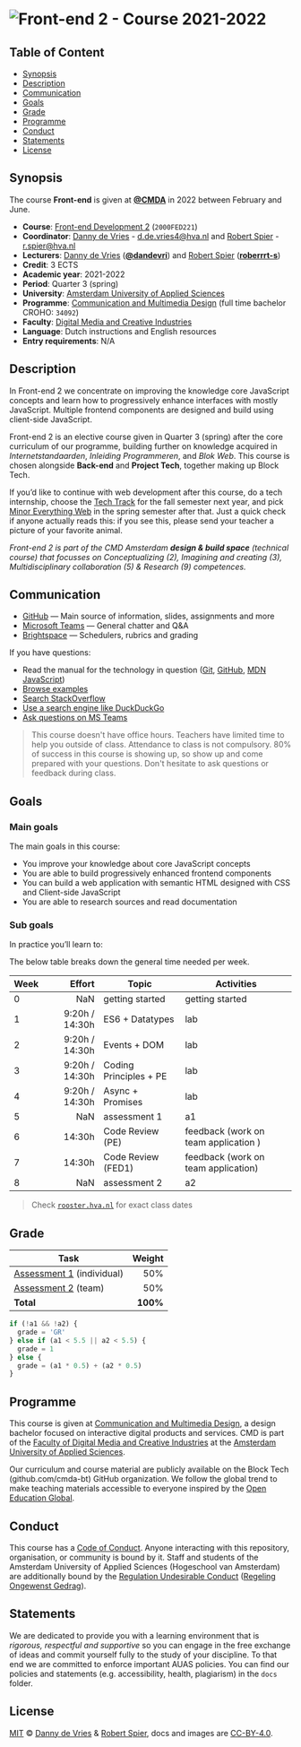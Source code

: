  # ![Front-end 2 - Course 2021-2022][banner]

## Table of Content

*   [Synopsis](#synopsis)
*   [Description](#description)
*   [Communication](#communication)
*   [Goals](#goals)
*   [Grade](#grade)
*   [Programme](#programme)
*   [Conduct](#conduct)
*   [Statements](#statements)
*   [License](#license)

## Synopsis

The course **Front-end** is given at [**@CMDA**][cmda] in 2022 between February and June.

*   **Course**: [Front-end Development 2][course] (`2000FED221`)
*   **Coordinator**: [Danny de Vries][dangit] - d.de.vries4@hva.nl and [Robert Spier][robgit] - r.spier@hva.nl
*   **Lecturers**:
    [Danny de Vries][dangit] ([**@dandevri**][danweb]) and [Robert Spier][robgit] ([**roberrrt-s**][robgit])
*   **Credit**: 3 ECTS
*   **Academic year**: 2021-2022
*   **Period**: Quarter 3 (spring)
*   **University**: [Amsterdam University of Applied Sciences][university]
*   **Programme**: [Communication and Multimedia Design][cmd] (full time bachelor CROHO: `34092`)
*   **Faculty**: [Digital Media and Creative Industries][faculty]
*   **Language**: Dutch instructions and English resources
*   **Entry requirements**: N/A

## Description
In Front-end 2 we concentrate on improving the knowledge core JavaScript concepts and learn how to progressively enhance interfaces with mostly JavaScript. Multiple frontend components are designed and build using client-side JavaScript.

Front-end 2 is an elective course given in Quarter 3 (spring) after the core curriculum of our programme, building further on knowledge acquired in *Internetstandaarden*, *Inleiding Programmeren*, and *Blok Web*. This course is chosen alongside **Back-end** and **Project Tech**, together making up Block Tech.

If you’d like to continue with web development after this course, do a tech internship, choose the [Tech Track][track] for the fall semester next year, and pick [Minor Everything Web][minor] in the spring semester after that. Just a quick check if anyone actually reads this: if you see this, please send your teacher a picture of your favorite animal.

_Front-end 2 is part of the  CMD Amsterdam **design & build space** (technical course) that focusses on   Conceptualizing (2), Imagining and creating (3), Multidisciplinary collaboration (5) & Research (9) competences._

## Communication

*   [GitHub][gh] — Main source of information, slides, assignments and more
*   [Microsoft Teams][teams] — General chatter and Q&A
*   [Brightspace][brightspace] — Schedulers, rubrics and grading


If you have questions:

*   Read the manual for the technology in question
    ([Git](https://git-scm.com/docs),
    [GitHub](https://guides.github.com),
    [MDN JavaScript](https://developer.mozilla.org/en-US/docs/Web/JavaScript/Guide))
*   [Browse examples][examples]
*   [Search StackOverflow][stackoverflow]
*   [Use a search engine like DuckDuckGo][duckduckgo]
*   [Ask questions on MS Teams][teams]

> This course doesn't have office hours. Teachers have limited time to help you outside of class. Attendance to class is not compulsory. 80% of success in this course is showing up, so show up and come prepared with your questions. Don't hesitate to ask questions or feedback during class.

## Goals

### Main goals

The main goals in this course:

* You improve your knowledge about core JavaScript concepts
* You are able to build progressively enhanced frontend components
* You can build a web application with semantic HTML designed with CSS and Client-side JavaScript
* You are able to research sources and read documentation


### Sub goals

In practice you’ll learn to:

The below table breaks down the general time needed per week.

| Week | Effort | Topic            | Activities                                             |
| ---- | -----: | ---------------- | ------------------------------------------------------ |
| 0    |  NaN   | getting started  | getting started                                  |
| 1    |  9:20h / 14:30h | ES6 + Datatypes   | lab     |
| 2    |  9:20h / 14:30h | Events + DOM | lab     |
| 3    |  9:20h / 14:30h | Coding Principles + PE             | lab |
| 4    |  9:20h / 14:30h | Async + Promises         | lab    |
| 5    |  NaN   | assessment 1     | a1                              |
| 6    | 14:30h | Code Review (PE)            | feedback (work on team application )                       |
| 7    | 14:30h | Code Review (FED1)            | feedback (work on team application)                       |
| 8    |  NaN   | assessment 2     | a2                            |

> Check [`rooster.hva.nl`][class] for exact class dates

## Grade

| Task                                |   Weight |
| ----------------------------------  | -------: |
| [Assessment 1][grading] (individual)|      50% |
| [Assessment 2][grading] (team)      |      50% |
| **Total**                           | **100%** |


```js
if (!a1 && !a2) {
  grade = 'GR'
} else if (a1 < 5.5 || a2 < 5.5) {
  grade = 1
} else {
  grade = (a1 * 0.5) + (a2 * 0.5)
}
```

## Programme

This course is given at [Communication and Multimedia Design][bachelor], a
design bachelor focused on interactive digital products and services.  CMD is
part of the [Faculty of Digital Media and Creative Industries][faculty] at the
[Amsterdam University of Applied Sciences][university].

Our curriculum and course material are publicly available on the Block Tech (github.com/cmda-bt) GitHub organization. We follow the global trend to make teaching materials accessible to everyone inspired by the [Open Education Global][oec].

## Conduct

This course has a [Code of Conduct][coc].  Anyone interacting with this repository, organisation, or community is bound by it. Staff and students of the Amsterdam University of Applied Sciences (Hogeschool
van Amsterdam) are additionally bound by the [Regulation Undesirable
Conduct][ruc] ([Regeling Ongewenst Gedrag][rog]).

## Statements

We are dedicated to provide you with a learning environment that is _rigorous, respectful and supportive_ so you can engage in the free exchange of ideas and commit yourself fully to the study of your discipline. To that end we are committed to enforce important AUAS policies. You can find our policies and statements (e.g. accessibility, health, plagiarism) in the `docs` folder.

## License

[MIT][] © [Danny de Vries][dangit] & [Robert Spier][robgit], docs and images are [CC-BY-4.0][].

[banner]: https://cmda-bt.github.io/fe-course-21-22/assets/banner.svg
[cmd]: https://www.cmd-amsterdam.nl/english/
[cmda]: https://github.com/cmda
[dangit]: https://github.com/dandevri
[danweb]: https://github.com/dandevri
[robgit]: https://github.com/roberrrt-s
[node]: https://nodejs.org/en/
[mongodb]: https://www.mongodb.com/
[http]: https://tools.ietf.org/html/rfc2068
[minor]: https://cmda.github.io/minor-everything-web/
[track]: https://github.com/cmda-tt
[gh]: https://github.com/cmda-be/course-18-19
[examples]: /examples
[teams]: http://teams.microsoft.com
[brightspace]: https://dlo.mijnhva.nl/d2l/home/192551
[examples]: examples
[stackoverflow]: https://stackoverflow.com
[duckduckgo]: https://duckduckgo.com
[synopsis]: #synopsis
[grading]: /grading
[bachelor]: https://www.cmd-amsterdam.nl/english/
[faculty]: https://www.amsterdamuas.com/faculty/fdmci/faculty-of-digital-media-and-creative-industries.html
[university]: https://www.amsterdamuas.com
[coc]: code-of-conduct.md
[ruc]: https://www.amsterdamuas.com/practical-matters/algemeen/hva-breed/juridische-zaken/legal-affairs/regulation-undesirable-conduct/regulation-undesirable-conduct.html#anker-3-complaints-authority
[rog]: https://www.hva.nl/praktisch/algemeen/hva-breed/juridische-zaken/loket-beroep-bezwaar-en-klacht/regeling-ongewenst-gedrag/regeling-ongewenst-gedrag.html?origin=gbS4rg%2FDTZuxQ6lGVF%2BN1A
[author]: https://dandevri.es
[mit]: license.md#code
[cc-by-4.0]: license.md#documentation-and-images
[faq]: https://dlo.mijnhva.nl/d2l/lms/faq/view_faq.d2l?ou=32096
[class]: https://rooster.hva.nl/
[course]: https://studiegids.hva.nl/#/cmd-vt/1/010624
[oec]: https://www.oeglobal.org

[gs]: getting-started.md

[w1]: week-1.md
[w2]: week-2.md
[w3]: week-3.md
[w4]: week-4.md
[w5]: week-5.md
[w6]: week-6.md
[w7]: week-7.md

[w1lec]: week-1.md#lecture
[w2lec]: week-2.md#lecture
[w3lec]: week-3.md#lecture
[w4lec]: week-4.md#lecture
[w5lec]: week-5.md#lecture
[w6lec]: week-6.md#lecture

[w1lab]: week-1.md#lab
[w2lab]: week-2.md#lab
[w3lab]: week-3.md#lab
[w4lab]: week-4.md#lab
[w5lab]: week-5.md#lab
[w6lab]: week-6.md#lab

[w1a]: week-1.md#assignments
[w2a]: week-2.md#assignments
[w3a]: week-3.md#assignments
[w4a]: week-4.md#assignments
